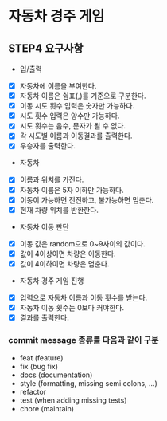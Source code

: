 # 자동차 경주 게임

## STEP4 요구사항
* 입/출력
- [X] 자동차에 이름을 부여한다.
- [X] 자동차 이름은 쉼표(,)를 기준으로 구분한다.
- [X] 이동 시도 횟수 입력은 숫자만 가능하다.
- [X] 시도 횟수 입력은 양수만 가능하다.
- [X] 시도 횟수는 음수, 문자가 될 수 없다.
- [X] 각 시도별 이름과 이동결과를 출력한다.
- [X] 우승자를 출력한다.
* 자동차
- [X] 이름과 위치를 가진다.
- [X] 자동차 이름은 5자 이하만 가능하다.
- [X] 이동이 가능하면 전진하고, 불가능하면 멈춘다.
- [X] 현재 차량 위치를 반환한다.
* 자동차 이동 판단
- [X] 이동 값은 random으로 0~9사이의 값이다.
- [X] 값이 4이상이면 차량은 이동한다.
- [X] 값이 4이하이면 차량은 멈춘다.
* 자동차 경주 게임 진행
- [X] 입력으로 자동차 이름과 이동 횟수를 받는다.
- [X] 자동차 이동 횟수는 0보다 커야한다.
- [X] 결과를 출력한다.

### commit message 종류를 다음과 같이 구분
- feat (feature)
- fix (bug fix)
- docs (documentation)
- style (formatting, missing semi colons, …)
- refactor
- test (when adding missing tests)
- chore (maintain)